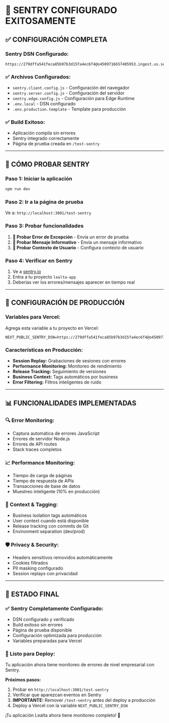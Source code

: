 # 🎉 SENTRY CONFIGURADO EXITOSAMENTE

## ✅ CONFIGURACIÓN COMPLETA

### **Sentry DSN Configurado:**
```
https://279dffa541feca85b97b3d15fa4ec6f4@o4509716657405953.ingest.us.sentry.io/4510057803546624
```

### **✅ Archivos Configurados:**
- `sentry.client.config.js` - Configuración del navegador
- `sentry.server.config.js` - Configuración del servidor  
- `sentry.edge.config.js` - Configuración para Edge Runtime
- `.env.local` - DSN configurado
- `.env.production.template` - Template para producción

### **✅ Build Exitoso:**
- Aplicación compila sin errores
- Sentry integrado correctamente
- Página de prueba creada en `/test-sentry`

---

## 🧪 CÓMO PROBAR SENTRY

### **Paso 1: Iniciar la aplicación**
```bash
npm run dev
```

### **Paso 2: Ir a la página de prueba**
Ve a: `http://localhost:3001/test-sentry`

### **Paso 3: Probar funcionalidades**
1. **🚨 Probar Error de Excepción** - Envía un error de prueba
2. **📨 Probar Mensaje Informativo** - Envía un mensaje informativo  
3. **👤 Probar Contexto de Usuario** - Configura contexto de usuario

### **Paso 4: Verificar en Sentry**
1. Ve a [sentry.io](https://sentry.io)
2. Entra a tu proyecto `lealta-app`
3. Deberías ver los errores/mensajes aparecer en tiempo real

---

## 🚀 CONFIGURACIÓN DE PRODUCCIÓN

### **Variables para Vercel:**
Agrega esta variable a tu proyecto en Vercel:

```env
NEXT_PUBLIC_SENTRY_DSN=https://279dffa541feca85b97b3d15fa4ec6f4@o4509716657405953.ingest.us.sentry.io/4510057803546624
```

### **Características en Producción:**
- **Session Replay:** Grabaciones de sesiones con errores
- **Performance Monitoring:** Monitoreo de rendimiento
- **Release Tracking:** Seguimiento de versiones
- **Business Context:** Tags automáticos por business
- **Error Filtering:** Filtros inteligentes de ruido

---

## 📊 FUNCIONALIDADES IMPLEMENTADAS

### **🔍 Error Monitoring:**
- Captura automática de errores JavaScript
- Errores de servidor Node.js
- Errores de API routes
- Stack traces completos

### **📈 Performance Monitoring:**
- Tiempo de carga de páginas
- Tiempo de respuesta de APIs
- Transacciones de base de datos
- Muestreo inteligente (10% en producción)

### **🎯 Context & Tagging:**
- Business isolation tags automáticos
- User context cuando está disponible
- Release tracking con commits de Git
- Environment separation (dev/prod)

### **🛡️ Privacy & Security:**
- Headers sensitivos removidos automáticamente
- Cookies filtrados
- PII masking configurado
- Session replays con privacidad

---

## 🎯 ESTADO FINAL

### **✅ Sentry Completamente Configurado:**
- DSN configurado y verificado
- Build exitoso sin errores
- Página de prueba disponible
- Configuración optimizada para producción
- Variables preparadas para Vercel

### **🚀 Listo para Deploy:**
Tu aplicación ahora tiene monitoreo de errores de nivel empresarial con Sentry. 

**Próximos pasos:**
1. Probar en `http://localhost:3001/test-sentry`
2. Verificar que aparezcan eventos en Sentry
3. **IMPORTANTE:** Remover `/test-sentry` antes del deploy a producción
4. Deploy a Vercel con la variable `NEXT_PUBLIC_SENTRY_DSN`

¡Tu aplicación Lealta ahora tiene monitoreo completo! 🎉

